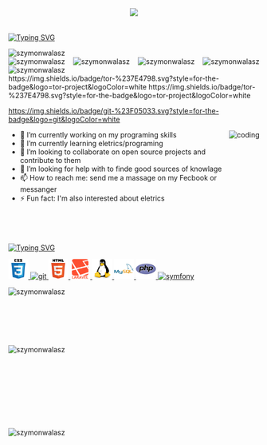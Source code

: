 <!--First photo for WoW!!! efect (I know it's actually make by wrong metchod)-->

<div align="center"> <img src="https://media.tenor.com/UtSahOVYvDQAAAAC/banner-discord.gif"> </div>

<!--<div>  <img src="https://media.tenor.com/UtSahOVYvDQAAAAC/banner-discord.gif" > </div>
</center>
header-->
<br />

<!--first writing-->
 <a href="https://git.io/typing-svg"><img src="https://readme-typing-svg.demolab.com?font=Fira+Code&size=35&pause=1000&color=30F700&width=900&height=100&lines=~+Hello+there+make+yourself+comfortable" alt="Typing SVG" /></a>

<!--quest count-->

 <div align="justify">
<a align="left"> <img src="https://komarev.com/ghpvc/?username=szymonwalasz&label=Profile%20views&color=29b40e&style=flat" alt="szymonwalasz" /> </a>
 <br />
<a align="left"> <img src="https://img.shields.io/badge/Fedora-294172?style=for-the-badge&logo=fedora&logoColor=white" alt="szymonwalasz" /> </a> 
<a align="left"> <img src="https://img.shields.io/badge/tor-%237E4798.svg?style=for-the-badge&logo=tor-project&logoColor=white" alt="szymonwalasz" /> </a>
<a align="left"> <img src="https://img.shields.io/badge/git-%23F05033.svg?style=for-the-badge&logo=git&logoColor=white" alt="szymonwalasz" /> </a>
<a align="left"> <img src="https://img.shields.io/badge/github-%23121011.svg?style=for-the-badge&logo=github&logoColor=white" alt="szymonwalasz" /> </a>
<a align="left"> <img src="https://img.shields.io/badge/Discord-%235865F2.svg?style=for-the-badge&logo=discord&logoColor=white" alt="szymonwalasz" /> </a> 
 </div>
https://img.shields.io/badge/tor-%237E4798.svg?style=for-the-badge&logo=tor-project&logoColor=white
https://img.shields.io/badge/tor-%237E4798.svg?style=for-the-badge&logo=tor-project&logoColor=white

https://img.shields.io/badge/git-%23F05033.svg?style=for-the-badge&logo=git&logoColor=white

<p align="left" <img src="https://github.com/ellerbrock/open-source-badges
" alt="szymonwalasz" /> </p>



<!--połączenie idzie z strony powinno iść z komputera-->
- 🔭 I’m currently working on my programing skills
  <img align="right" height="210" alt="coding" widht="150" src="https://media.tenor.com/5ry-200hErMAAAAd/hacker-hacker-man.gif">
- 🌱 I’m currently learning eletrics/programing
- 👯 I’m looking to collaborate on open source projects and contribute to them
- 🤔 I’m looking for help with to finde good sources of knowlage
- 📫 How to reach me: send me a massage on my Fecbook or messanger
- ⚡ Fun fact: I'm also interested about eletrics 

<br />



  

  



<!--Trophy-->
<!--
<p align="left"> <a href="https://github.com/ryo-ma/github-profile-trophy"><img src="https://github-profile-trophy.vercel.app/?username=szymonwalasz" alt="szymonwalasz" /></a> </p>
-->

<p align="left"> <a href="https://twitter.com/" target="blank"><img src="https://img.shields.io/twitter/follow/?logo=twitter&style=for-the-badge" alt="" /></a> </p>



<a href="https://git.io/typing-svg"><img src="https://readme-typing-svg.herokuapp.com?font=Fira+Code&pause=1000&color=00F733&width=435&lines=~+My+tech+stack" alt="Typing SVG" /></a>
<p align="left"> <a href="https://www.w3schools.com/css/" target="_blank" rel="noreferrer"> <img src="https://raw.githubusercontent.com/devicons/devicon/master/icons/css3/css3-original-wordmark.svg" alt="css3" width="40" height="40"/> </a> <a href="https://git-scm.com/" target="_blank" rel="noreferrer"> <img src="https://www.vectorlogo.zone/logos/git-scm/git-scm-icon.svg" alt="git" width="40" height="40"/> </a> <a href="https://www.w3.org/html/" target="_blank" rel="noreferrer"> <img src="https://raw.githubusercontent.com/devicons/devicon/master/icons/html5/html5-original-wordmark.svg" alt="html5" width="40" height="40"/> </a> <a href="https://laravel.com/" target="_blank" rel="noreferrer"> <img src="https://raw.githubusercontent.com/devicons/devicon/master/icons/laravel/laravel-plain-wordmark.svg" alt="laravel" width="40" height="40"/> </a> <a href="https://www.linux.org/" target="_blank" rel="noreferrer"> <img src="https://raw.githubusercontent.com/devicons/devicon/master/icons/linux/linux-original.svg" alt="linux" width="40" height="40"/> </a> <a href="https://www.mysql.com/" target="_blank" rel="noreferrer"> <img src="https://raw.githubusercontent.com/devicons/devicon/master/icons/mysql/mysql-original-wordmark.svg" alt="mysql" width="40" height="40"/> </a> <a href="https://www.php.net" target="_blank" rel="noreferrer"> <img src="https://raw.githubusercontent.com/devicons/devicon/master/icons/php/php-original.svg" alt="php" width="40" height="40"/> </a> <a href="https://symfony.com" target="_blank" rel="noreferrer"> <img src="https://symfony.com/logos/symfony_black_03.svg" alt="symfony" width="40" height="40"/> </a> </p>


<!--new stats-->

<p><img align="left" src="https://github-readme-stats.vercel.app/api/top-langs?username=szymonwalasz&show_icons=true&theme=merko&title_color=00ff11&text_color=00ff11&hide_border=true&locale=en&layout=compact" alt="szymonwalasz" /></p>




<br />
<br />
<br />
<br />
<br />
<br />

<p>&nbsp;<img align="left" src="https://github-readme-stats.vercel.app/api?username=szymonwalasz&show_icons=true&theme=merko&title_color=04ff00&text_color=00ff11&hide_border=true&locale=en" alt="szymonwalasz" /></p>
<br />
<br />
<br />
<br />
<br />
<br />
<br />
<p><img align="center" src="https://github-readme-streak-stats.herokuapp.com/?user=szymonwalasz&theme=dark" alt="szymonwalasz" /></p>




